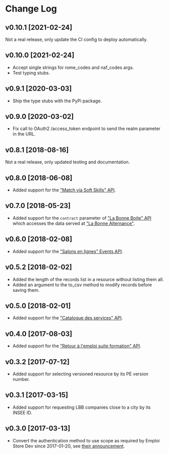 # Change Log

## v0.10.1 [2021-02-24]

Not a real release, only update the CI config to deploy automatically.

## v0.10.0 [2021-02-24]

* Accept single strings for rome_codes and naf_codes args.
* Test typing stubs.

## v0.9.1 [2020-03-03]

* Ship the type stubs with the PyPi package.

## v0.9.0 [2020-03-02]

* Fix call to OAuth2 /access_token endpoint to send the realm parameter in the URL.

## v0.8.1 [2018-08-16]

Not a real release, only updated testing and documentation.

## v0.8.0 [2018-06-08]

* Added support for the ["Match via Soft Skills" API](https://www.emploi-store-dev.fr/portail-developpeur-cms/home/catalogue-des-api/documentation-des-api/api-matchviasoftskills-v1.html).

## v0.7.0 [2018-05-23]

* Added support for the `contract` parameter of ["La Bonne Boite" API](https://www.emploi-store-dev.fr/portail-developpeur-cms/home/catalogue-des-api/documentation-des-api/api-la-bonne-boite-v1/rechercher-des-entreprises.html) which accesses the data served at ["La Bonne Alternance"](https://labonnealternance.pole-emploi.fr/).

## v0.6.0 [2018-02-08]

* Added support for the ["Salons en lignes" Events API](https://www.emploi-store-dev.fr/portail-developpeur-cms/home/catalogue-des-api/documentation-des-api/api-evenements-pole-emploi-v1.html).

## v0.5.2 [2018-02-02]

* Added the length of the records list in a resource without listing them all.
* Added an argument to the to_csv method to modify records before saving them.

## v0.5.0 [2018-02-01]

* Added support for the ["Catalogue des services" API](https://www.emploi-store-dev.fr/portail-developpeur-cms/home/catalogue-des-api/documentation-des-api/api-catalogueemploistore-v1.html).

## v0.4.0 [2017-08-03]

* Added support for the ["Retour à l'emploi suite formation"
  API](https://www.emploi-store-dev.fr/portail-developpeur-cms/home/catalogue-des-api/documentation-des-api/api-retouralemploiformation-v1.html).

## v0.3.2 [2017-07-12]

* Added support for selecting versioned resource by its PE version number.

## v0.3.1 [2017-03-15]

* Added support for requesting LBB companies close to a city by its INSEE ID.

## v0.3.0 [2017-03-13]

* Convert the authentication method to use scope as required by Emploi Store
  Dev since 2017-01-20, see [their
  announcement](https://www.emploi-store-dev.fr/portail-developpeur-cms/home/catalogue-des-api/documentation-des-api/utiliser-les-api/changements-20-janvier-2017.html).
